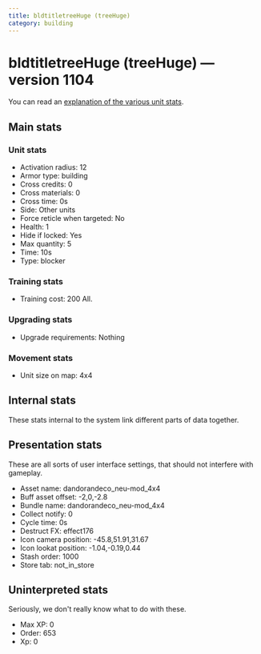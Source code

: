 ```yaml
---
title: bldtitletreeHuge (treeHuge)
category: building
---
```


# bldtitletreeHuge (treeHuge) — version 1104

You can read an [explanation  of the various unit stats](unitexplained.md).

## Main stats

### Unit stats

  * Activation radius: 12
  * Armor type: building
  * Cross credits: 0
  * Cross materials: 0
  * Cross time: 0s
  * Side: Other units
  * Force reticle when targeted: No
  * Health: 1
  * Hide if locked: Yes
  * Max quantity: 5
  * Time: 10s
  * Type: blocker

### Training stats

  * Training cost: 200 All.

### Upgrading stats

  * Upgrade requirements: Nothing

### Movement stats

  * Unit size on map: 4x4

## Internal stats

These stats internal to the system link different parts of data together.


## Presentation stats

These are all sorts of user interface settings, that should not interfere with gameplay.

  * Asset name: dandorandeco_neu-mod_4x4
  * Buff asset offset: -2,0,-2.8
  * Bundle name: dandorandeco_neu-mod_4x4
  * Collect notify: 0
  * Cycle time: 0s
  * Destruct FX: effect176
  * Icon camera position: -45.8,51.91,31.67
  * Icon lookat position: -1.04,-0.19,0.44
  * Stash order: 1000
  * Store tab: not_in_store

## Uninterpreted stats

Seriously, we don't really know what to do with these.

  * Max XP: 0
  * Order: 653
  * Xp: 0

